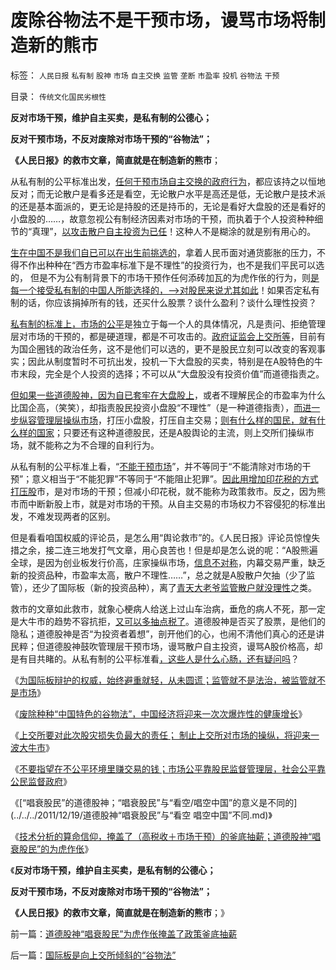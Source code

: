 # 废除谷物法不是干预市场，谩骂市场将制造新的熊市

标签： `人民日报` `私有制` `股神` `市场` `自主交换` `监管` `垄断` `市盈率` `投机` `谷物法` `干预` 

目录： `传统文化国民劣根性`

**反对市场干预，维护自主买卖，是私有制的公德心；**

**反对干预市场，不反对废除对市场干预的“谷物法”；**

**《人民日报》的救市文章，简直就是在制造新的熊市**；

从私有制的公平标准出发，[任何干预市场自主交换的政府行为](../../../2009/2/5/市场经济的自由交换原则不容争辩.md)，都应该持之以恒地反对；而无论散户是看多还是看空，无论散户水平是高还是低，无论散户是技术派的还是基本面派的，更无论是持股的还是持币的，无论是看好大盘股的还是看好的小盘股的……，故意忽视公有制经济因素对市场的干预，而执着于个人投资种种细节的“真理”，[以攻击散户自主投资为已任](../../../2009/8/24/五毛凶猛谁敢为市场公平说话？.md)！这种人不是糊涂的就是别有用心的。

[生在中国不是我们自已可以在出生前挑选的](../../../2011/12/16/废除向香港倾斜的“谷物法”，大陆居民将大大富裕.md)，拿着人民币面对通货膨胀的压力，不得不作出种种在“西方市盈率标准下是不理性”的投资行为，也不是我们平民可以选的，
但是不为公有制背景下的市场干预作任何添砖加瓦的为虎作伥的行为，则[是每一个接受私有制的中国人所能选择的，——>对股民来说尤其如此](../../../2010/8/31/股民想赚钱就不能做“贪民”.md)！如果否定私有制的话，你应该捐掉所有的钱，还买什么股票？谈什么盈利？谈什么理性投资？

[私有制的标准上，市场的公平](../../../2010/10/25/没有“私”的利益就不会有民主.md)是独立于每一个人的具体情况，凡是责问、拒绝管理层对市场的干预的，都是硬道理，都是不可攻击的。[政府证监会上交所等](../../../2011/12/13/公有制只适用垄断，看上交所的红眼病.md)，目前有为国企圈钱的政治任务，这不是他们可以选的，更不是股民立刻可以改变的客观事实；因此从制度暂时不可抗出发，投机一下大盘股的买卖，特别是在A股特色的牛市末段，完全是个人投资的选择；不可以从“大盘股没有投资价值”而道德指责之。

[但如果一些道德股神，因为自已套牢在大盘股上](../../../2011/12/15/A股大熊，股民要负很大的责任.md)，或者不理解民企的市盈率为什么比国企高，（笑笑），却指责股民投资小盘股“不理性”（是一种道德指责），[而进一步纵容管理层操纵市场](../../../2011/5/18/否定市场的五毛股神信仰什么？.md)，打压小盘股，打压自主交易；[则有什么样的国民，就有什么样的国家](../../../2011/4/13/五毛股神的劣根性.md)；只要还有这种道德股民，还是A股舆论的主流，则上交所们操纵市场，就不能称之为不合理的自利行为。

从私有制的公平标准上看，“[不能干预市场](../../../2011/10/25/管理层不救市是市场经济的进步.md)”，并不等同于“不能清除对市场的干预”；意义相当于“不能犯罪”不等同于“不能阻止犯罪”。[因此用增加印花税的方式打压股](../../../2007/8/30/散户赚钱就是投机吗？.md)市，是对市场的干预；但减小印花税，就不能称为政策救市。反之，因为熊市而中断新股上市，就是对市场的干预。从自主交易的市场权力不容侵犯的标准出发，不难发现两者的区别。

但是看看咱国权威的评论员，是怎么用“舆论救市”的。《人民日报》评论员惊惶失措之余，接二连三地发打气文章，用心良苦也！但是却是怎么说的呢：“A股熊遍全球，是因为创业板发行价高，庄家操纵市场，[信息不对称](../../../2010/1/29/为什么诚信守约是普适价值观的公平标准.md)，内幕交易严重，缺乏新的投资品种，市盈率太高，散户不理性……”，总之就是A股散户欠抽（少了监管），还少了国际板（新的投资品种），离了[青天大老爷监管散户就没理性](../../../2011/11/29/证监会应放弃监管，开设司法仲裁渠道.md)之类。

救市的文章如此救市，就象心梗病人给送上过山车治病，垂危的病人不死，那一定是大牛市的趋势不容抗拒，[又可以多抽点税了](../../../2007/8/30/谁是中国股市最大的庄家.md)。道德股神是否买了股票，是他们的隐私；道德股神是否“为投资者着想”，剖开他们的心，也闹不清他们真心的还是讲民粹；但道德股神鼓吹管理层干预市场，谩骂散户自主投资，谩骂A股价格高，却是有目共睹的。从私有制的公平标准看[，这些人是什么心肠，还有疑问吗](../../../2010/6/30/股评家是股神炼成的.md)？

《[为国际板辩护的权威，始终避重就轻，从未圆谎；监管就不是法治，被监管就不是市场](../../../2011/11/30/监管就不是法治，被监管就不是市场，和国际板.md)》

《[废除种种“中国特色的谷物法”，中国经济将迎来一次次爆炸性的健康增长](../../../2011/12/16/废除向香港倾斜的“谷物法”，大陆居民将大大富裕.md)》

《[上交所要对此次股灾损失负最大的责任； 制止上交所对市场的操纵，将迎来一波大牛市](../../../2011/12/16/废除股市“谷物法”，A股将有一波大牛市.md)》

《[不要指望在不公平环境里赚交易的钱；市场公平靠股民监督管理层，社会公平靠公民监督政府](../../../2011/12/16/在毒气室里夸耀屏气功夫的资深股神.md)》

《[“唱衰股民”的道德股神；“唱衰股民”与“看空/唱空中国”的意义是不同的](../../../2011/12/19/道德股神“唱衰股民”与“看空 唱空中国”不同.md)》

《[技术分析的算命信仰，掩盖了（高税收＋市场干预）的釜底抽薪；道德股神“唱衰股民”的为虎作伥](../../../2011/12/19/道德股神“唱衰股民”为虎作伥掩盖了政策釜底抽薪.md)》

《**反对市场干预，维护自主买卖，是私有制的公德心；**

**反对干预市场，不反对废除对市场干预的“谷物法”；**

**《人民日报》的救市文章，简直就是在制造新的熊市**；》



前一篇：[道德股神“唱衰股民”为虎作伥掩盖了政策釜底抽薪](../../../2011/12/19/道德股神“唱衰股民”为虎作伥掩盖了政策釜底抽薪.md)

后一篇：[国际板是向上交所倾斜的“谷物法”](../../../2011/12/19/国际板是向上交所倾斜的“谷物法”.md)
